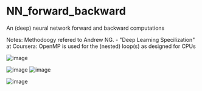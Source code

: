 # NN_forward_backward

An (deep) neural network forward and backward computations

Notes:
Methodoogy refered to Andrew NG. - "Deep Learning Specilization" at Coursera:
OpenMP is used for the (nested) loop(s) as designed for CPUs

![image](https://user-images.githubusercontent.com/78186650/212773319-ddd43452-8f6c-4639-ae7a-ea5dddfe039a.png)

![image](https://user-images.githubusercontent.com/78186650/212773517-60b6f896-1e33-4b61-88a3-d98e03a89b4d.png)
![image](https://user-images.githubusercontent.com/78186650/212773542-d516261d-729f-42c6-830a-539d7cc80e2e.png)

![image](https://user-images.githubusercontent.com/78186650/212773457-77278ce5-22f3-41d5-a967-f1acd8029ea8.png)
